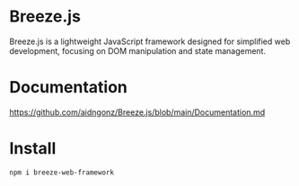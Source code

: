 # Breeze.js
Breeze.js is a lightweight JavaScript framework designed for simplified web development, focusing on DOM manipulation and state management.

# Documentation
https://github.com/aidngonz/Breeze.js/blob/main/Documentation.md

# Install
```shell
npm i breeze-web-framework
```
